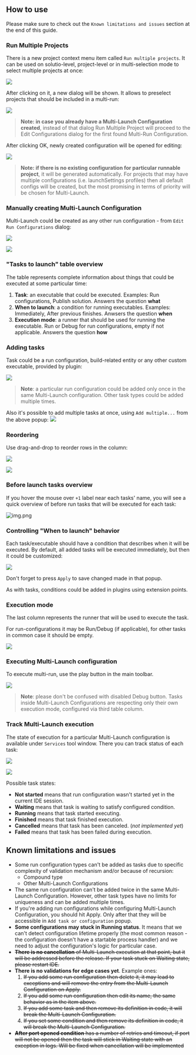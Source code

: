 ## How to use

Please make sure to check out the `Known limitations and issues` section at the end of this guide.

### Run Multiple Projects

There is a new project context menu item called `Run multiple projects`. It can be used on solutio-level, project-level or in multi-selection mode
to select multiple projects at once:

![](img/run-multiple-projects-tree.png)

After clicking on it, a new dialog will be shown. It allows to preselect projects that should be included in a multi-run:

![](img/run-multiple-projects-dialog.png)

> **Note: in case you already have a Multi-Launch Configuration created**, instead of that dialog Run Multiple Project will proceed to the Edit Configurations dialog for the first found Multi-Run Configuration.

After clicking OK, newly created configuration will be opened for editing:

![](img/run-multiple-projects-edit.png)

> **Note: if there is no existing configuration for particular runnable project**, it will be generated automatically. For projects that may have multiple configurations (i.e. launchSettings profiles) then all default configs will be created, but the most promising in terms of priority will be chosen for Multi-Launch.

### Manually creating Multi-Launch Configuration

Multi-Launch could be created as any other run configuration - from `Edit Run Configurations` dialog:

![](img/toolbar-edit-configurations.png)

![](img/add-new-configuration.png)

### "Tasks to launch" table overview

The table represents complete information about things that could be executed at some particular time:
1. **Task**: an executable that could be executed. Examples: Run configurations, Publish solution. Answers the question __what__
2. **When to launch**: a condition for running executables. Examples: Immediately, After previous finishes. Anwsers the question __when__
3. **Execution mode**: a runner that should be used for running the executable. Run or Debug for run configurations, empty if not applicable. Answers the question __how__

### Adding tasks

Task could be a run configuration, build-related entity or any other custom executable, provided by plugin:

![](img/add-config-or-task.png)
> **Note**: a particular run configuration could be added only once in the same Multi-Launch configuration. Other task types could be added multiple times.

Also it's possible to add multiple tasks at once, using `Add multiple...` from the above popup:
![](img/add-multiple.png)

### Reordering

Use drag-and-drop to reorder rows in the column:

![](img/reorder-1.png)

![](img/reorder-2.png)

### Before launch tasks overview

If you hover the mouse over `+1` label near each tasks' name, you will see a quick overview of before run tasks that will be executed for each task:

![img.png](img/before-run-tasks.png)

### Controlling "When to launch" behavior

Each task/executable should have a condition that describes when it will be executed.
By default, all added tasks will be executed immediately, but then it could be customized:

![](img/when-to-launch.png)

Don't forget to press `Apply` to save changed made in that popup.

As with tasks, conditions could be added in plugins using extension points.

### Execution mode

The last column represents the runner that will be used to execute the task.

For run-configurations it may be Run/Debug (if applicable), for other tasks in common case it should be empty.

![](img/mode.png)

### Executing Multi-Launch configuration

To execute multi-run, use the play button in the main toolbar.

![](img/execute.png)

> **Note**: please don't be confused with disabled Debug button. Tasks inside Multi-Launch Configurations are respecting only their own execution mode, configured via third table column.

### Track Multi-Launch execution

The state of execution for a particular Multi-Launch configuration is available under `Services` tool window. There you can track status of each task:

![](img/services-1.png)

![](img/services-2.png)

Possible task states:
- **Not started** means that run configuration wasn't started yet in the current IDE session.
- **Waiting** means that task is waiting to satisfy configured condition.
- **Running** means that task started executing.
- **Finished** means that task finished execution.
- **Cancelled** means that task has been canceled. (_not implemented yet_)
- **Failed** means that task has been failed during execution. 

## Known limitations and issues

- Some run configuration types can't be added as tasks due to specific complexity of validation mechanism and/or because of recursion:
  - Compound type
  - Other Multi-Launch Configurations
- The same run configuration can't be added twice in the same Multi-Launch Configuration. However, other task types have no limits for uniqueness and can be added multiple times.
- If you're adding run configurations while configuring Multi-Launch Configuration, you should hit Apply. Only after that they will be accessible in `Add task or configuration` popup.
- **Some configurations may stuck in Running status**. It means that we can't detect configuration lifetime properly (the most common reason - the configuration doesn't have a startable process handler) and we need to adjust the configuration's logic for particular case. 
- ~~**There is no cancellation** of Multi-Launch execution at that point, but it will be addressed before the release. If your task stuck on Waiting state, please restart IDE.~~
- **There is no validations for edge cases yet**. Example ones:
    1. ~~If you add some run configuration then delete it, it may lead to exceptions and will remove the entry from the Multi-Launch Configuration on Apply.~~
    2. ~~If you add some run configuration then edit its name, the same behavior as in the item above.~~
    3. ~~If you add some task and then remove its definition in code, it will break the Multi-Launch Configuration.~~
    4. ~~If you set some condition and then remove its definition in code, it will break the Multi-Launch Configuration.~~
- ~~**After port opened condition** has a number of retries and timeout, if port will not be opened then the task will stick in Waiting state with an exception in logs. Will be fixed when cancellation will be implemented~~
